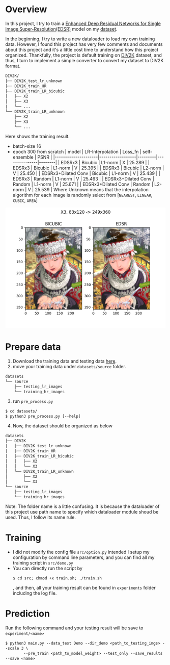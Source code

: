 # Overview
In this project, I try to train a [Enhanced Deep Residual Networks for Single Image Super-Resolution(EDSR)](https://github.com/thstkdgus35/EDSR-PyTorch) model on my [dataset](https://drive.google.com/drive/u/3/folders/1H-sIY7zj42Fex1ZjxxSC3PV1pK4Mij6x).

In the beginning, I try to write a new dataloader to load my own training data. However, I found this project has very few comments and documents about this project and it's a little cost time to understand how this project organized. Thankfully, the project is default training on [DIV2K](https://data.vision.ee.ethz.ch/cvl/DIV2K/) dataset, and thus, I turn to implement a simple converter to convert my dataset to DIV2K format.
```
DIV2K/
├── DIV2K_test_lr_unknown
├── DIV2K_train_HR
├── DIV2K_train_LR_bicubic
│   ├── X2
│   ├── X3
|   └── ...
└── DIV2K_train_LR_unknown
    ├── X2
    ├── X3
    └── ...
```

Here shows the training result.
- batch-size 16
- epoch 300 from scratch
| model               | LR-Interpolation | Loss_fn | self-ensemble | PSNR   |
|---------------------|------------------|---------|---------------|--------|
| EDSRx3              | Bicubic          | L1-norm |       X       | 25.289 |
| EDSRx3              | Bicubic          | L1-norm |       V       | 25.395 |
| EDSRx3              | Bicubic          | L2-norm |       V       | 25.450 |
| EDSRx3+Dilated Conv | Bicubic          | L1-norm |       V       | 25.439 |
| EDSRx3              | Random           | L1-norm |       V       | 25.463 |
| EDSRx3+Dilated Conv | Random           | L1-norm |       V       | 25.671 |
| EDSRx3+Dilated Conv | Random           | L2-norm |       V       | 25.539 |
Where Unknown means that the interpolation algorithm for each image is randomly select from [`NEAREST`, `LINEAR`, `CUBIC`, `AREA`]

![](/figs/Result.png)

# Prepare data
1. Download the training data and testing data [here](https://drive.google.com/drive/u/3/folders/1H-sIY7zj42Fex1ZjxxSC3PV1pK4Mij6x).
2. move your training data under `datasets/source` folder.
```
datasets
└── source
    ├── testing_lr_images
    └── training_hr_images
```
3. run `pre_process.py`
```
$ cd datasets/
$ python3 pre_process.py [--help]
```
4. Now, the dataset should be organized as below
```
datasets
├── DIV2K
│   ├── DIV2K_test_lr_unknown
│   ├── DIV2K_train_HR
│   ├── DIV2K_train_LR_bicubic
│   │   ├── X2
│   │   └── X3
│   └── DIV2K_train_LR_unknown
│       ├── X2
│       └── X3
└── source
    ├── testing_lr_images
    └── training_hr_images
```
Note: The folder name is a little confusing. It is because the dataloader of this project use path name to specify which dataloader module shoud be used. Thus, I follow its name rule.

# Training 
- I did not modify the config file `src/option.py` intended I setup my configuration by command line parameters, and you can find all my training script in `src/demo.py`
- You can directly run the script by
    ``` 
    $ cd src; chmod +x train.sh; ./train.sh
    ```
    , and then, all your training result can be found in `experiments` folder including the log file.


# Prediction
Run the following command and your testing result will be save to `experiment/<name>`
```
$ python3 main.py --data_test Demo --dir_demo <path_to_testing_imgs> --scale 3 \
        --pre_train <path_to_model_weight> --test_only --save_results --save <name>
```
